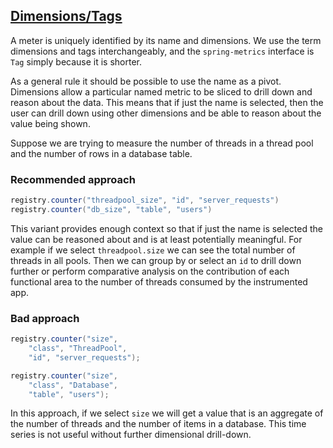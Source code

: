 ## [Dimensions/Tags](#dimensions)

A meter is uniquely identified by its name and dimensions. We use the term dimensions and tags interchangeably, and
the `spring-metrics` interface is `Tag` simply because it is shorter.

As a general rule it should be possible to use the name as a pivot. Dimensions allow a particular named metric
to be sliced to drill down and reason about the data. This means that if just the name is selected, then the user can drill down
using other dimensions and be able to reason about the value being shown.

Suppose we are trying to measure the number of threads in a thread pool and the number of rows in a database table.

### Recommended approach

```java
registry.counter("threadpool_size", "id", "server_requests")
registry.counter("db_size", "table", "users")
```

This variant provides enough context so that if just the name is selected the value can be reasoned about and
is at least potentially meaningful. For example if we select `threadpool.size` we can see the total number of
threads in all pools. Then we can group by or select an `id` to drill down further or perform comparative
analysis on the contribution of each functional area to the number of threads consumed by the instrumented app.


### Bad approach

```java
registry.counter("size",
    "class", "ThreadPool",
    "id", "server_requests");

registry.counter("size",
    "class", "Database",
    "table", "users");
```

In this approach, if we select `size` we will get a value that is an aggregate of the number of threads
and the number of items in a database. This time series is not useful without further dimensional drill-down.
